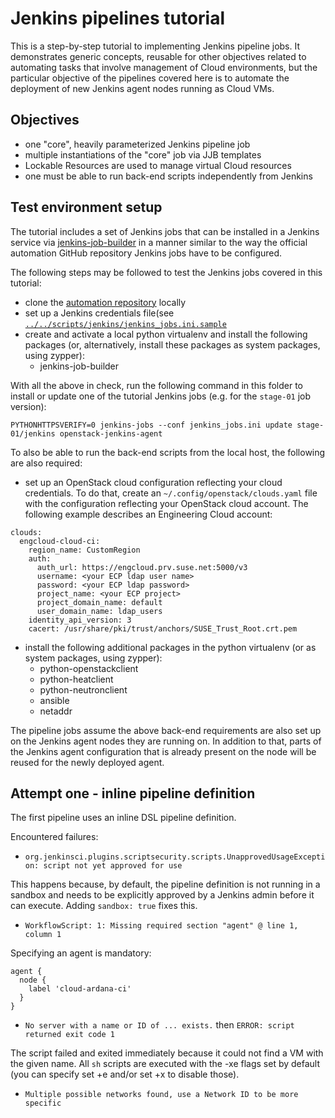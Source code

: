 # Jenkins pipelines tutorial

This is a step-by-step tutorial to implementing Jenkins pipeline jobs.
It demonstrates generic concepts, reusable for other objectives related
to automating tasks that involve management of Cloud environments, but
the particular objective of the pipelines covered here is to automate
the deployment of new Jenkins agent nodes running as Cloud VMs.

## Objectives

* one "core", heavily parameterized Jenkins pipeline job
* multiple instantiations of the "core" job via JJB templates
* Lockable Resources are used to manage virtual Cloud resources
* one must be able to run back-end scripts independently from Jenkins

## Test environment setup

The tutorial includes a set of Jenkins jobs that can be installed in a
Jenkins service via [jenkins-job-builder](http://docs.openstack.org/infra/jenkins-job-builder/)
in a manner similar to the way the official automation GitHub repository
Jenkins jobs have to be configured.

The following steps may be followed to test the Jenkins jobs covered
in this tutorial:

* clone the [automation repository](https://github.com/SUSE-Cloud/automation) locally
* set up a Jenkins credentials file(see [`../../scripts/jenkins/jenkins_jobs.ini.sample`](jenkins_jobs.ini.sample)
* create and activate a local python virtualenv and install the following
packages (or, alternatively, install these packages as system packages,
using zypper):
  * jenkins-job-builder

With all the above in check, run the following command in this folder to
install or update one of the tutorial Jenkins jobs (e.g. for the
`stage-01` job version):

```
PYTHONHTTPSVERIFY=0 jenkins-jobs --conf jenkins_jobs.ini update stage-01/jenkins openstack-jenkins-agent
```

To also be able to run the back-end scripts from the local host, the
following are also required:

* set up an OpenStack cloud configuration reflecting your cloud
credentials. To do that, create an `~/.config/openstack/clouds.yaml`
file with the configuration reflecting your OpenStack cloud account.
The following example describes an Engineering Cloud account:

```
clouds:
  engcloud-cloud-ci:
    region_name: CustomRegion
    auth:
      auth_url: https://engcloud.prv.suse.net:5000/v3
      username: <your ECP ldap user name>
      password: <your ECP ldap password>
      project_name: <your ECP project>
      project_domain_name: default
      user_domain_name: ldap_users
    identity_api_version: 3
    cacert: /usr/share/pki/trust/anchors/SUSE_Trust_Root.crt.pem
```

* install the following additional packages in the python virtualenv
(or as system packages, using zypper):
  * python-openstackclient
  * python-heatclient
  * python-neutronclient
  * ansible
  * netaddr

The pipeline jobs assume the above back-end requirements are also set up
on the Jenkins agent nodes they are running on. In addition to that,
parts of the Jenkins agent configuration that is already present on the
node will be reused for the newly deployed agent.

## Attempt one - inline pipeline definition

The first pipeline uses an inline DSL pipeline definition.

Encountered failures:

* `org.jenkinsci.plugins.scriptsecurity.scripts.UnapprovedUsageException: script not yet approved for use`

This happens because, by default, the pipeline definition is not running in a sandbox and needs to be
explicitly approved by a Jenkins admin before it can execute. Adding `sandbox: true` fixes this.

* `WorkflowScript: 1: Missing required section "agent" @ line 1, column 1`

Specifying an agent is mandatory:

```
agent {
  node {
    label 'cloud-ardana-ci'
  }
}
```

* `No server with a name or ID of ... exists.` then `ERROR: script returned exit code 1`

The script failed and exited immediately because it could not find a VM with the given name.
All `sh` scripts are executed with the -xe flags set by default (you can specify set +e and/or set +x to disable those).

* `Multiple possible networks found, use a Network ID to be more specific`

